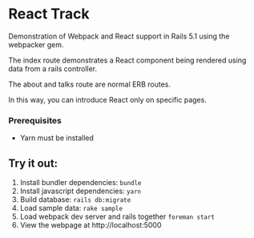 # React Track

Demonstration of Webpack and React support in Rails 5.1 using the webpacker gem.

The index route demonstrates a React component being rendered using data from a rails controller.

The about and talks route are normal ERB routes.

In this way, you can introduce React only on specific pages.

### Prerequisites
* Yarn must be installed

## Try it out:

1. Install bundler dependencies: `bundle`
2. Install javascript dependencies: `yarn`
3. Build database: `rails db:migrate`
4. Load sample data: `rake sample`
5. Load webpack dev server and rails together `foreman start`
6. View the webpage at http://localhost:5000
